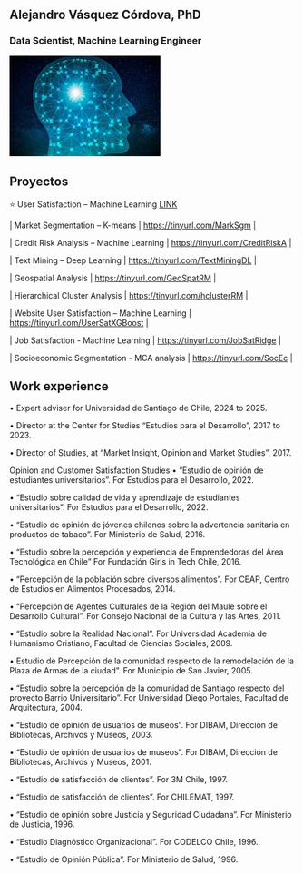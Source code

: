 ## Alejandro Vásquez Córdova, PhD
### Data Scientist, Machine Learning Engineer

![imagen](docs/assets/images/brain_small.jpg)

## Proyectos

⭐️ User Satisfaction – Machine Learning     [LINK](https://tinyurl.com/UserSatLightGBM/)

| Market Segmentation – K-means                      | https://tinyurl.com/MarkSgm           |

| Credit Risk Analysis – Machine Learning            | https://tinyurl.com/CreditRiskA       |

| Text Mining – Deep Learning                        | https://tinyurl.com/TextMiningDL      |

| Geospatial Analysis                                | https://tinyurl.com/GeoSpatRM         |

| Hierarchical Cluster Analysis                      | https://tinyurl.com/hclusterRM        |

| Website User Satisfaction – Machine Learning       | https://tinyurl.com/UserSatXGBoost    |

| Job Satisfaction - Machine Learning                | https://tinyurl.com/JobSatRidge       |

| Socioeconomic Segmentation - MCA analysis          | https://tinyurl.com/SocEc             |


## Work experience

• Expert adviser for Universidad de Santiago de Chile, 2024 to 2025.

• Director at the Center for Studies “Estudios para el Desarrollo”, 2017 to 2023.

• Director of Studies, at “Market Insight, Opinion and Market Studies”, 2017.

Opinion and Customer Satisfaction Studies
• “Estudio de opinión de estudiantes universitarios”.
For Estudios para el Desarrollo, 2022.

• “Estudio sobre calidad de vida y aprendizaje de estudiantes universitarios”.
For Estudios para el Desarrollo, 2022.

• “Estudio de opinión de jóvenes chilenos sobre la advertencia sanitaria en productos de tabaco”.
For Ministerio de Salud, 2016.

• “Estudio sobre la percepción y experiencia de Emprendedoras del Área Tecnológica en Chile”
For Fundación Girls in Tech Chile, 2016.

• “Percepción de la población sobre diversos alimentos”.
For CEAP, Centro de Estudios en Alimentos Procesados, 2014.

• “Percepción de Agentes Culturales de la Región del Maule sobre el Desarrollo Cultural”.
For Consejo Nacional de la Cultura y las Artes, 2011.

• “Estudio sobre la Realidad Nacional”.
For Universidad Academia de Humanismo Cristiano, Facultad de Ciencias Sociales, 2009.

• Estudio de Percepción de la comunidad respecto de la remodelación de la Plaza de Armas de la ciudad”.
For Municipio de San Javier, 2005.

• “Estudio sobre la percepción de la comunidad de Santiago respecto del proyecto Barrio Universitario”.
For Universidad Diego Portales, Facultad de Arquitectura, 2004.

• “Estudio de opinión de usuarios de museos”.
For DIBAM, Dirección de Bibliotecas, Archivos y Museos, 2003.

• “Estudio de opinión de usuarios de museos”.
For DIBAM, Dirección de Bibliotecas, Archivos y Museos, 2001.

• “Estudio de satisfacción de clientes”.
For 3M Chile, 1997.

• “Estudio de satisfacción de clientes”.
For CHILEMAT, 1997.

• “Estudio de opinión sobre Justicia y Seguridad Ciudadana”.
For Ministerio de Justicia, 1996.

• “Estudio Diagnóstico Organizacional”.
For CODELCO Chile, 1996.

• “Estudio de Opinión Pública”.
For Ministerio de Salud, 1996.
